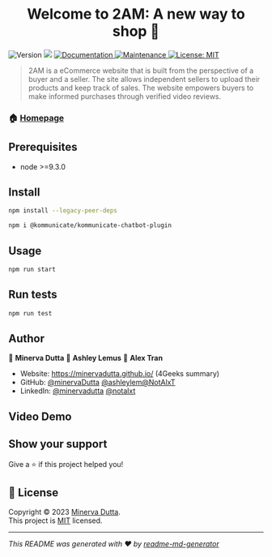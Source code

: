 <h1 align="center">Welcome to 2AM: A new way to shop 👋</h1>
<p>
  <img alt="Version" src="https://img.shields.io/badge/version-3.1.4-blue.svg?cacheSeconds=2592000" />
  <img src="https://img.shields.io/badge/node-%3E%3D9.3.0-blue.svg" />
  <a href="https://github.com/ashleylem/Group-1-Miami-PT42/blob/main/README.md" target="_blank">
    <img alt="Documentation" src="https://img.shields.io/badge/documentation-yes-brightgreen.svg" />
  </a>
  <a href="https://github.com/kefranabg/readme-md-generator/graphs/commit-activity" target="_blank">
    <img alt="Maintenance" src="https://img.shields.io/badge/Maintained%3F-yes-green.svg" />
  </a>
  <a href="https://github.com/ashleylem/Group-1-Miami-PT42/blob/main/LICENSE" target="_blank">
    <img alt="License: MIT" src="https://img.shields.io/github/license/minervaDutta/2AM: A new way to shop" />
  </a>
</p>

>  2AM is a eCommerce website that is built from the perspective of a buyer and a seller. The site allows independent sellers to upload their products and keep track of sales. The website empowers buyers to make informed purchases through verified video reviews.

### 🏠 [Homepage](https://idemoprojects.com/)

## Prerequisites

- node >=9.3.0

## Install

```sh
npm install --legacy-peer-deps
```
```sh
npm i @kommunicate/kommunicate-chatbot-plugin
```
## Usage

```sh
npm run start
```

## Run tests

```sh
npm run test
```

## Author

👤 **Minerva Dutta**
👤 **Ashley Lemus**
👤 **Alex Tran**

* Website: https://minervadutta.github.io/ (4Geeks summary)
* GitHub: [@minervaDutta](https://github.com/minervaDutta) [@ashleylem](https://github.com/ashleylem)[@NotAlxT](https://github.com/NotAlxT)
* LinkedIn: [@minervadutta](https://linkedin.com/in/minervadutta) [@notalxt](https://linkedin.com/in/notalxt)

## Video Demo



## Show your support

Give a ⭐️ if this project helped you!

## 📝 License

Copyright © 2023 [Minerva Dutta](https://github.com/minervaDutta).<br />
This project is [MIT](https://github.com/ashleylem/Group-1-Miami-PT42/blob/main/LICENSE) licensed.

***
_This README was generated with ❤️ by [readme-md-generator](https://github.com/kefranabg/readme-md-generator)_

